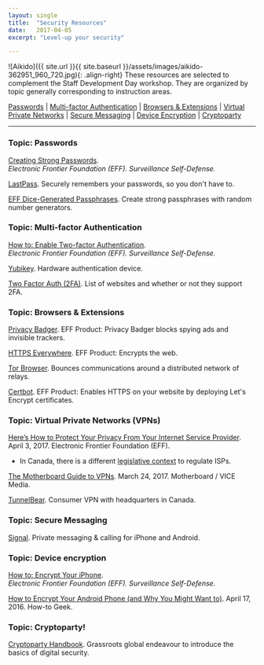 ```yaml
---
layout: single
title:  "Security Resources"
date:   2017-04-05
excerpt: "Level-up your security"

---
```

 
![Aikido]({{ site.url }}{{ site.baseurl }}/assets/images/aikido-362951_960_720.jpg){: .align-right} These resources are selected to complement the Staff Development Day workshop. They are organized by topic generally corresponding to instruction areas.  

[Passwords](#topic:-passwords) | [Multi-factor Authentication](#topic:-multi-factor-authentication) | [Browsers & Extensions](#topic:-browsers-&-extensions) | [Virtual Private Networks](#topic:-virtual-private-networks-(vpns)) | [Secure Messaging](#topic:-secure-messaging) | [Device Encryption](#topic:-device-encryption) | [Cryptoparty](#topic:-cryptoparty!)

***

### Topic: Passwords

[Creating Strong Passwords](https://ssd.eff.org/en/module/creating-strong-passwords).  
_Electronic Frontier Foundation (EFF). Surveillance Self-Defense._

[LastPass](https://www.lastpass.com/how-it-works).
Securely remembers your passwords, so you don't have to.

[EFF Dice-Generated Passphrases](https://www.eff.org/dice).
Create strong passphrases with random number generators.

### Topic: Multi-factor Authentication

[How to: Enable Two-factor Authentication](https://ssd.eff.org/en/module/how-enable-two-factor-authentication).  
_Electronic Frontier Foundation (EFF). Surveillance Self-Defense._

[Yubikey](https://www.yubico.com/products/yubikey-hardware/).
Hardware authentication device.

[Two Factor Auth (2FA)](https://twofactorauth.org/).
List of websites and whether or not they support 2FA.

### Topic: Browsers & Extensions

[Privacy Badger](https://www.eff.org/privacybadger).
EFF Product: Privacy Badger blocks spying ads and invisible trackers. 

[HTTPS Everywhere](https://www.eff.org/HTTPS-EVERYWHERE).
EFF Product: Encrypts the web.

[Tor Browser](https://www.torproject.org/projects/torbrowser.html.en).
Bounces communications around a distributed network of relays.

[Certbot](https://certbot.eff.org/).
EFF Product: Enables HTTPS on your website by deploying Let's Encrypt certificates.

### Topic: Virtual Private Networks (VPNs)

[Here’s How to Protect Your Privacy From Your Internet Service Provider](https://www.eff.org/deeplinks/2017/04/heres-how-protect-your-privacy-your-internet-service-provider).
April 3, 2017. Electronic Frontier Foundation (EFF). 
+ In Canada, there is a different [legislative context](http://www.cbc.ca/news/technology/us-fcc-internet-privacy-legislation-marketing-ads-canada-1.4046512) to regulate ISPs.

[The Motherboard Guide to VPNs](https://motherboard.vice.com/en_us/article/the-best-vpns-ranked).
March 24, 2017. Motherboard / VICE Media.

[TunnelBear](https://www.tunnelbear.com/privacy-policy).
Consumer VPN with headquarters in Canada.

### Topic: Secure Messaging

[Signal](https://whispersystems.org/).
Private messaging & calling for iPhone and Android.

### Topic: Device encryption

[How to: Encrypt Your iPhone](https://ssd.eff.org/en/module/how-encrypt-your-iphone).  
_Electronic Frontier Foundation (EFF). Surveillance Self-Defense._

[How to Encrypt Your Android Phone (and Why You Might Want to)](https://www.howtogeek.com/141953/how-to-encrypt-your-android-phone-and-why-you-might-want-to/).
April 17, 2016. How-to Geek.

### Topic: Cryptoparty!

[Cryptoparty Handbook](https://www.cryptoparty.in/learn/handbook).
Grassroots global endeavour to introduce the basics of digital security.
